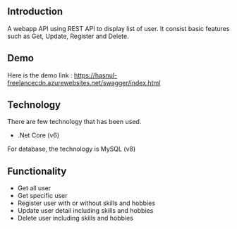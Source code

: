 
## Introduction

A webapp API using REST API to display list of user. It consist basic features such as Get, Update, Register and Delete. 


## Demo

Here is the demo link : https://hasnul-freelancecdn.azurewebsites.net/swagger/index.html


## Technology

There are few technology that has been used.

- .Net Core (v6)

For database, the technology is MySQL (v8)
## Functionality

- Get all user
- Get specific user
- Register user with or without skills and hobbies
- Update user detail including skills and hobbies
- Delete user including skills and hobbies
